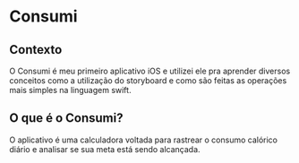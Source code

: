 # Consumi

## Contexto
O Consumi é meu primeiro aplicativo iOS e utilizei ele pra aprender diversos conceitos como a utilização do storyboard e 
como são feitas as operações mais simples na linguagem swift.

## O que é o Consumi?
O aplicativo é uma calculadora voltada para rastrear o consumo calórico diário e analisar se sua meta está sendo alcançada.


